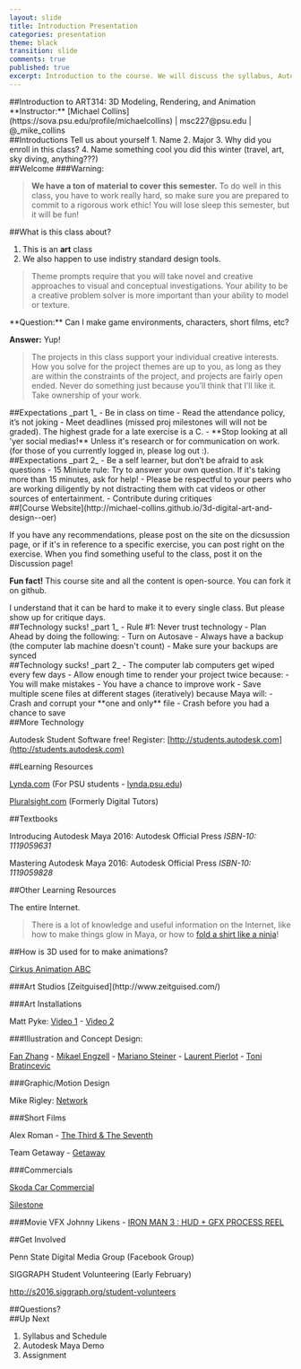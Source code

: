 ```yaml
---
layout: slide
title: Introduction Presentation
categories: presentation
theme: black
transition: slide
comments: true
published: true
excerpt: Introduction to the course. We will discuss the syllabus, Autodesk Maya's interface, and introduce the first assignment.
---
```

<section data-markdown>
##Introduction to ART314: 3D Modeling, Rendering, and Animation
**Instructor:** [Michael Collins](https://sova.psu.edu/profile/michaelcollins) | msc227@psu.edu | @_mike_collins

</section>
<section data-markdown>
##Introductions
Tell us about yourself
1. Name
2. Major
3. Why did you enroll in this class?
4. Name something cool you did this winter (travel, art, sky diving, anything???)
</section>
<section data-markdown>
##Welcome
###Warning:

>**We have a ton of material to cover this semester.** To do well in this class, you have to work really hard, so make sure you are prepared to commit to a rigorous work ethic! You will lose sleep this semester, but it will be fun!
</section>
<section data-markdown>
##What is this class about?

1. This is an __**art**__ class
2. We also happen to use indistry standard design tools.

>Theme prompts require that you will take novel and creative approaches to visual and conceptual investigations. Your ability to be a creative problem solver is more important than your ability to model or texture.

</section>
<section data-markdown>
**Question:** Can I make game environments, characters, short films, etc?

**Answer:** Yup!

>The projects in this class support your individual creative interests. How you solve for the project themes are up to you, as long as they are within the constraints of the project, and projects are fairly open ended. Never do something just because you’ll think that I’ll like it. Take ownership of your work.

</section>
<section data-markdown>
##Expectations _part 1_
- Be in class on time
- Read the attendance policy, it’s not joking
- Meet deadlines (missed proj milestones will will not be graded). The highest grade for a late exercise is a C. 
- **Stop looking at all 'yer social medias!** Unless it's research or for communication on work. (for those of you currently logged in, please log out :).

</section>
<section data-markdown>
##Expectations _part 2_
- Be a self learner, but don’t be afraid to ask questions
  - 15 Miniute rule: Try to answer your own question. If it's taking more than 15 minutes, ask for help!
- Please be respectful to your peers who are working diligently by not distracting them with cat videos or other sources of entertainment.
- Contribute during critiques
</section>
<section data-markdown>
##[Course Website](http://michael-collins.github.io/3d-digital-art-and-design--oer)

If you have any recommendations, please post on the site on the dicsussion page, or if it's in reference to a specific exercise, you can post right on the exercise. When you find something useful to the class, post it on the Discussion page!

</section>
<section data-markdown>

**Fun fact!** This course site and all the content is open-source. You can fork it on github.
</section>
<section data-markdown>
I understand that it can be hard to make it to every single class. But please show up for critique days.

</section>
<section data-markdown>
##Technology sucks! _part 1_
- Rule #1: Never trust technology
  - Plan Ahead by doing the following:
  - Turn on Autosave
  - Always have a backup (the computer lab machine doesn't count)
  - Make sure your backups are synced

</section>
<section data-markdown>
##Technology sucks! _part 2_
  - The computer lab computers get wiped every few days
  - Allow enough time to render your project twice because:
    - You will make mistakes
    - You have a chance to improve work
  - Save multiple scene files at different stages (iteratively) because Maya will:
    - Crash and corrupt your **one and only** file
    - Crash before you had a chance to save
 
</section>
<section data-markdown>
##More Technology

Autodesk Student Software free! Register: [http://students.autodesk.com](http://students.autodesk.com)

</section>
<section data-markdown>
##Learning Resources

[Lynda.com](http://www.lynda.com) (For PSU students - [lynda.psu.edu](https://lynda.psu.edu))
  
[Pluralsight.com](http://www.pluralsight.com) (Formerly Digital Tutors)

</section>
<section data-markdown>
##Textbooks

Introducing Autodesk Maya 2016: Autodesk Official Press _ISBN-10: 1119059631_ 

Mastering Autodesk Maya 2016: Autodesk Official Press _ISBN-10: 1119059828_

</section>
<section data-markdown>
##Other Learning Resources

The entire Internet.

>There is a lot of knowledge and useful information on the Internet, like how to make things glow in Maya, or how to [fold a shirt like a ninja](https://www.youtube.com/watch?v=gK1nGpvaHno)!

</section>
<section data-markdown>
##How is 3D used for to make animations?

[Cirkus Animation ABC](http://www.youtube.com/watch?v=O-qLBXIX2Mk)

</section>
<section data-markdown>
###Art Studios
[Zeitguised](http://www.zeitguised.com/)

###Art Installations

Matt Pyke: [Video 1](http://vimeo.com/24836368) - [Video 2](http://vimeo.com/24832819)

###Illustration and Concept Design:

[Fan Zhang](http://features.cgsociety.org/newgallerycrits/g97/266497/266497_1313588621_large.jpg) - [Mikael Engzell](http://features.cgsociety.org/newgallerycrits/g40/422540/422540_1323953738_large.jpg) - [Mariano Steiner](http://features.cgsociety.org/newgallerycrits/g25/313625/313625_1275961395_large.jpg) - [Laurent Pierlot](http://features.cgsociety.org/newgallerycrits/g96/30696/30696_1351660661_large.jpg) - [Toni Bratincevic](http://features.cgsociety.org/newgallerycrits/g56/93456/93456_1345698939_large.jpg)

</section>
<section data-markdown>
###Graphic/Motion Design

Mike Rigley: [Network](https://vimeo.com/34750078)

###Short Films

Alex Roman - [The Third & The Seventh](https://vimeo.com/24335209)

Team Getaway - [Getaway](https://vimeo.com/39392036)

</section>
<section data-markdown>
###Commercials

[Skoda Car Commercial](https://vimeo.com/25073794)

[Silestone](https://vimeo.com/16239432)

###Movie VFX
Johnny Likens - [IRON MAN 3 : HUD + GFX PROCESS REEL](https://vimeo.com/66944464)

</section>
<section data-markdown>
##Get Involved

Penn State Digital Media Group (Facebook Group)

SIGGRAPH Student Volunteering (Early February)

http://s2016.siggraph.org/student-volunteers

</section>
<section data-markdown>
##Questions?
</section>
<section data-markdown>
##Up Next

1. Syllabus and Schedule
2. Autodesk Maya Demo
3. Assignment

</section>

